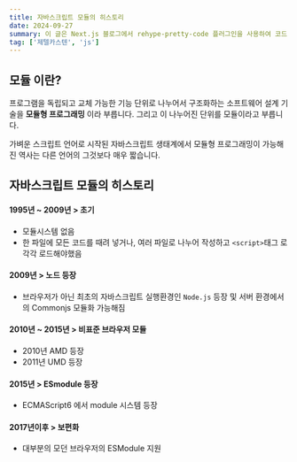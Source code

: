 ```yaml
---
title: 자바스크립트 모듈의 히스토리
date: 2024-09-27
summary: 이 글은 Next.js 블로그에서 rehype-pretty-code 플러그인을 사용하여 코드 블록에 제목, 줄 번호, 줄 단위 및 단어 단위 하이라이팅을 추가하는 방법을 다룹니다. 이 플러그인을 사용하여 블로그 글을 더 깔끔하고 이해하기 쉽게 작성할 수 있습니다.
tag: ['제텔카스텐', 'js']
---
```


## 모듈 이란?

프로그램을 독립되고 교체 가능한 기능 단위로 나누어서 구조화하는 소프트웨어 설계 기술을 **모듈형 프로그래밍** 이라 부릅니다.
그리고 이 나누어진 단위를 모듈이라고 부릅니다.

가벼운 스크립트 언어로 시작된 자바스크립트 생태계에서 모듈형 프로그래밍이 가능해진 역사는 다른 언어의 그것보다 매우 짧습니다.

## 자바스크립트 모듈의 히스토리

#### 1995년 ~ 2009년 > 초기

- 모듈시스템 없음
- 한 파일에 모든 코드를 때려 넣거나, 여러 파일로 나누어 작성하고 `<script>`태그 로 각각 로드해야했음

#### 2009년 > 노드 등장

- 브라우저가 아닌 최초의 자바스크립트 실행환경인 `Node.js` 등장 및 서버 환경에서의 Commonjs 모듈화 가능해짐

#### 2010년 ~ 2015년 > 비표준 브라우저 모듈

- 2010년 AMD 등장
- 2011년 UMD 등장

#### 2015년 > ESmodule 등장

- ECMAScript6 에서 module 시스템 등장

#### 2017년이후 > 보편화

- 대부분의 모던 브라우저의 ESModule 지원
